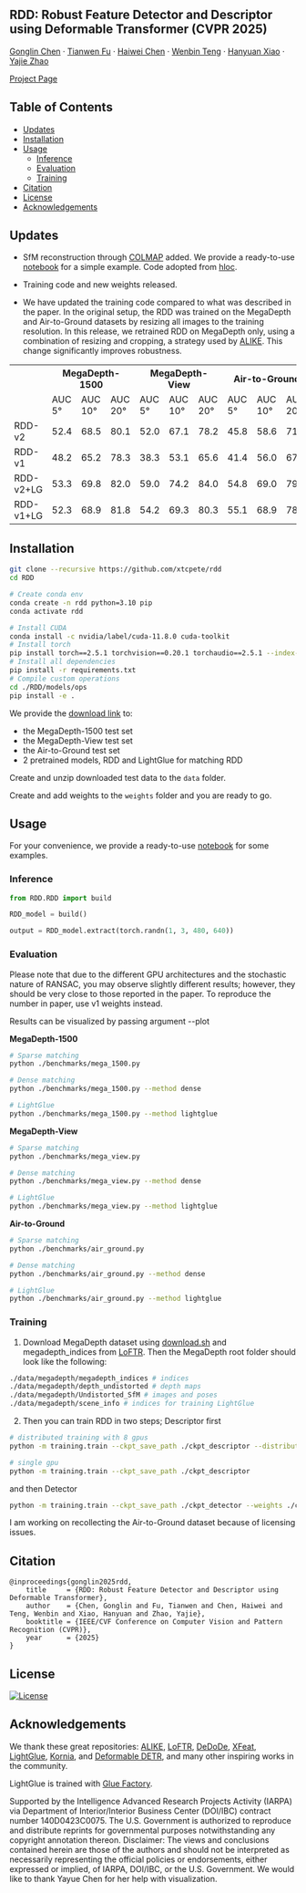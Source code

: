 ## RDD: Robust Feature Detector and Descriptor using Deformable Transformer (CVPR 2025)
[Gonglin Chen](https://xtcpete.com/) · [Tianwen Fu](https://twfu.me/) · [Haiwei Chen](https://scholar.google.com/citations?user=LVWRssoAAAAJ&hl=en) · [Wenbin Teng](https://wbteng9526.github.io/) · [Hanyuan Xiao](https://corneliushsiao.github.io/index.html) · [Yajie Zhao](https://ict.usc.edu/about-us/leadership/research-leadership/yajie-zhao/)

[Project Page](https://xtcpete.github.io/rdd/) 

## Table of Contents
- [Updates](#updates)
- [Installation](#installation)
- [Usage](#usage)
  - [Inference](#inference)
  - [Evaluation](#evaluation)
  - [Training](#training)
- [Citation](#citation)
- [License](#license)
- [Acknowledgements](#acknowledgements)

## Updates

- SfM reconstruction through [COLMAP](https://github.com/colmap/colmap.git) added. We provide a ready-to-use [notebook](./demo_sfm.ipynb) for a simple example. Code adopted from [hloc](https://github.com/cvg/Hierarchical-Localization.git).

- Training code and new weights released.

- We have updated the training code compared to what was described in the paper. In the original setup, the RDD was trained on the MegaDepth and Air-to-Ground datasets by resizing all images to the training resolution. In this release, we retrained RDD on MegaDepth only, using a combination of resizing and cropping, a strategy used by [ALIKE](https://github.com/Shiaoming/ALIKE). This change significantly improves robustness.

<table>
  <tr>
    <th></th>
    <th colspan="3">MegaDepth-1500</th>
    <th colspan="3">MegaDepth-View</th>
    <th colspan="3">Air-to-Ground</th>
  </tr>
  <tr>
    <td></td>
    <td>AUC 5&deg</td><td>AUC 10&deg</td><td>AUC 20&deg</td>
    <td>AUC 5&deg</td><td>AUC 10&deg</td><td>AUC 20&deg</td>
    <td>AUC 5&deg</td><td>AUC 10&deg</td><td>AUC 20&deg</td>
  </tr>
  <tr>
    <td>RDD-v2</td>
    <td>52.4</td><td>68.5</td><td>80.1</td>
    <td>52.0</td><td>67.1</td><td>78.2</td>
    <td>45.8</td><td>58.6</td><td>71.0</td>
  </tr>
  <tr>
    <td>RDD-v1</td>
    <td>48.2</td><td>65.2</td><td>78.3</td>
    <td>38.3</td><td>53.1</td><td>65.6</td>
    <td>41.4</td><td>56.0</td><td>67.8</td>
  </tr>
  <tr>
    <td>RDD-v2+LG</td>
    <td>53.3</td><td>69.8</td><td>82.0</td>
    <td>59.0</td><td>74.2</td><td>84.0</td>
    <td>54.8</td><td>69.0</td><td>79.1</td>
  </tr>
  <tr>
    <td>RDD-v1+LG</td>
    <td>52.3</td><td>68.9</td><td>81.8</td>
    <td>54.2</td><td>69.3</td><td>80.3</td>
    <td>55.1</td><td>68.9</td><td>78.9</td>
  </tr>
</table>

## Installation

```bash
git clone --recursive https://github.com/xtcpete/rdd
cd RDD

# Create conda env
conda create -n rdd python=3.10 pip
conda activate rdd

# Install CUDA 
conda install -c nvidia/label/cuda-11.8.0 cuda-toolkit
# Install torch
pip install torch==2.5.1 torchvision==0.20.1 torchaudio==2.5.1 --index-url https://download.pytorch.org/whl/cu118
# Install all dependencies
pip install -r requirements.txt
# Compile custom operations
cd ./RDD/models/ops
pip install -e .
```

We provide the [download link](https://drive.google.com/drive/folders/1QgVaqm4iTUCqbWb7_Fi6mX09EHTId0oA?usp=sharing) to:
  - the MegaDepth-1500 test set
  - the MegaDepth-View test set
  - the Air-to-Ground test set
  - 2 pretrained models, RDD and LightGlue for matching RDD

Create and unzip downloaded test data to the `data` folder.

Create and add weights to the `weights` folder and you are ready to go.

## Usage
For your convenience, we provide a ready-to-use [notebook](./demo_matching.ipynb) for some examples.

### Inference

```python
from RDD.RDD import build

RDD_model = build()

output = RDD_model.extract(torch.randn(1, 3, 480, 640))
```

### Evaluation

Please note that due to the different GPU architectures and the stochastic nature of RANSAC, you may observe slightly different results; however, they should be very close to those reported in the paper. To reproduce the number in paper, use v1 weights instead.

Results can be visualized by passing argument --plot

**MegaDepth-1500**

```bash
# Sparse matching
python ./benchmarks/mega_1500.py

# Dense matching
python ./benchmarks/mega_1500.py --method dense

# LightGlue
python ./benchmarks/mega_1500.py --method lightglue
```

**MegaDepth-View**

```bash
# Sparse matching
python ./benchmarks/mega_view.py

# Dense matching
python ./benchmarks/mega_view.py --method dense

# LightGlue
python ./benchmarks/mega_view.py --method lightglue
```

**Air-to-Ground**

```bash
# Sparse matching
python ./benchmarks/air_ground.py

# Dense matching
python ./benchmarks/air_ground.py --method dense

# LightGlue
python ./benchmarks/air_ground.py --method lightglue
```

### Training

1. Download MegaDepth dataset using [download.sh](./data/megadepth/download.sh) and megadepth_indices from [LoFTR](https://github.com/zju3dv/LoFTR/blob/master/docs/TRAINING.md#download-datasets). Then the MegaDepth root folder should look like the following:
```bash
./data/megadepth/megadepth_indices # indices
./data/megadepth/depth_undistorted # depth maps
./data/megadepth/Undistorted_SfM # images and poses
./data/megadepth/scene_info # indices for training LightGlue
```
2. Then you can train RDD in two steps; Descriptor first
```bash
# distributed training with 8 gpus
python -m training.train --ckpt_save_path ./ckpt_descriptor --distributed --batch_size 32

# single gpu 
python -m training.train --ckpt_save_path ./ckpt_descriptor
```
and then Detector
```bash
python -m training.train --ckpt_save_path ./ckpt_detector --weights ./ckpt_descriptor/RDD_best.pth --train_detector --training_res 480
```

I am working on recollecting the Air-to-Ground dataset because of licensing issues.

## Citation
```
@inproceedings{gonglin2025rdd,
    title     = {RDD: Robust Feature Detector and Descriptor using Deformable Transformer},
    author    = {Chen, Gonglin and Fu, Tianwen and Chen, Haiwei and Teng, Wenbin and Xiao, Hanyuan and Zhao, Yajie},
    booktitle = {IEEE/CVF Conference on Computer Vision and Pattern Recognition (CVPR)},
    year      = {2025}
}
```


## License
[![License](https://img.shields.io/badge/License-Apache_2.0-blue.svg)](LICENSE)

## Acknowledgements

We thank these great repositories: [ALIKE](https://github.com/Shiaoming/ALIKE), [LoFTR](https://github.com/zju3dv/LoFTR), [DeDoDe](https://github.com/Parskatt/DeDoDe), [XFeat](https://github.com/verlab/accelerated_features), [LightGlue](https://github.com/cvg/LightGlue), [Kornia](https://github.com/kornia/kornia), and [Deformable DETR](https://github.com/fundamentalvision/Deformable-DETR), and many other inspiring works in the community.

LightGlue is trained with [Glue Factory](https://github.com/cvg/glue-factory).

Supported by the Intelligence Advanced Research Projects Activity (IARPA) via Department of Interior/Interior Business Center (DOI/IBC) contract number 140D0423C0075. The U.S. Government is authorized to reproduce and distribute reprints for governmental purposes notwithstanding any copyright annotation thereon. Disclaimer: The views and conclusions contained herein are those of the authors and should not be interpreted as necessarily representing the official policies or endorsements, either expressed or implied, of IARPA, DOI/IBC, or the U.S. Government. We would like to thank Yayue Chen for her help with visualization.
